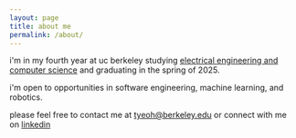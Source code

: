 ```yaml
---
layout: page
title: about me
permalink: /about/
---
```


i'm in my fourth year at uc berkeley studying [electrical engineering and computer science](https://eecs.berkeley.edu/) and graduating in the spring of 2025.

i'm open to opportunities in software engineering, machine learning, and robotics.

please feel free to contact me at tyeoh@berkeley.edu or connect with me on [linkedin](https://www.linkedin.com/in/yeoh)